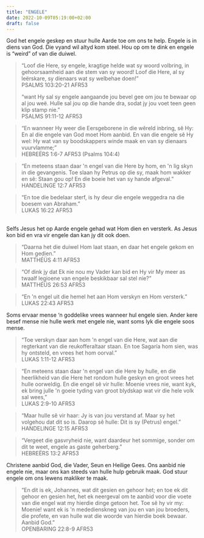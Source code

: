 ```yaml
---
title: "ENGELE"
date: 2022-10-09T05:19:00+02:00
draft: false
---
```

<html>
 <head></head>
 <body>
  <p>God het engele geskep en stuur hulle Aarde toe om ons te help. Engele is in diens van God. Die vyand wil altyd kom steel. Hou op om te dink en engele is “weird” of van die duiwel.</p>
  <blockquote>
   <p>“Loof die Here, sy engele, kragtige helde wat sy woord volbring, in gehoorsaamheid aan die stem van sy woord! Loof die Here, al sy leërskare, sy dienaars wat sy welbehae doen!”<br>‭‭PSALMS‬ ‭103:20-21‬ ‭AFR53‬‬</p>
   <p>“want Hy sal sy engele aangaande jou bevel gee om jou te bewaar op al jou weë. Hulle sal jou op die hande dra, sodat jy jou voet teen geen klip stamp nie.”<br>‭‭PSALMS‬ ‭91:11-12‬ ‭AFR53‬‬</p>
  </blockquote>
  <blockquote>
   <p>“En wanneer Hy weer die Eersgeborene in die wêreld inbring, sê Hy: En al die engele van God moet Hom aanbid. En van die engele sê Hy wel: Hy wat van sy boodskappers winde maak en van sy dienaars vuurvlamme;”<br>‭‭HEBREËRS‬ ‭1:6-7‬ ‭AFR53‬‬ (Psalms 104:4)</p>
  </blockquote>
  <blockquote>
   <p>“En meteens staan daar 'n engel van die Here by hom, en 'n lig skyn in die gevangenis. Toe slaan hy Petrus op die sy, maak hom wakker en sê: Staan gou op! En die boeie het van sy hande afgeval.”<br>‭‭HANDELINGE‬ ‭12:7‬ ‭AFR53‬‬</p>
  </blockquote>
  <blockquote>
   <p>“En toe die bedelaar sterf, is hy deur die engele weggedra na die boesem van Abraham.”<br>‭‭LUKAS‬ ‭16:22‬ ‭AFR53‬‬</p>
  </blockquote>
  <p><br>Selfs Jesus het op Aarde engele gehad wat Hom dien en versterk. As Jesus kon bid en vra vir engele dan kan jy dit ook doen.</p>
  <blockquote>
   <p>“Daarna het die duiwel Hom laat staan, en daar het engele gekom en Hom gedien.”<br>‭‭MATTHÉÜS‬ ‭4:11‬ ‭AFR53‬‬</p>
  </blockquote>
  <blockquote>
   <p>“Of dink jy dat Ek nie nou my Vader kan bid en Hy vir My meer as twaalf legioene van engele beskikbaar sal stel nie?”<br>‭‭MATTHÉÜS‬ ‭26:53‬ ‭AFR53‬‬</p>
  </blockquote>
  <blockquote>
   <p>“En 'n engel uit die hemel het aan Hom verskyn en Hom versterk.”<br>‭‭LUKAS‬ ‭22:43‬ ‭AFR53‬‬</p>
  </blockquote>
  <p>Soms ervaar mense ‘n goddelike vrees wanneer hul engele sien. Ander kere besef mense nie hulle werk met engele nie, want soms lyk die engele soos mense.</p>
  <blockquote>
   <p>“Toe verskyn daar aan hom 'n engel van die Here, wat aan die regterkant van die reukofferaltaar staan. En toe Sagaría hom sien, was hy ontsteld, en vrees het hom oorval.”<br>‭‭LUKAS‬ ‭1:11-12‬ ‭AFR53‬‬</p>
  </blockquote>
  <blockquote>
   <p>“En meteens staan daar 'n engel van die Here by hulle, en die heerlikheid van die Here het rondom hulle geskyn en groot vrees het hulle oorweldig. En die engel sê vir hulle: Moenie vrees nie, want kyk, ek bring julle 'n goeie tyding van groot blydskap wat vir die hele volk sal wees,”<br>‭‭LUKAS‬ ‭2:9-10‬ ‭AFR53‬‬</p>
  </blockquote>
  <blockquote>
   <p>“Maar hulle sê vir haar: Jy is van jou verstand af. Maar sy het volgehou dat dit so is. Daarop sê hulle: Dit is sy (Petrus) engel.”<br>‭‭HANDELINGE‬ ‭12:15‬ ‭AFR53‬‬</p>
  </blockquote>
  <blockquote>
   <p>“Vergeet die gasvryheid nie, want daardeur het sommige, sonder om dit te weet, engele as gaste geherberg.”<br>‭‭HEBREËRS‬ ‭13:2‬ ‭AFR53‬‬</p>
  </blockquote>
  <p>Christene aanbid God, die Vader, Seun en Heilige Gees. Ons aanbid nie engele nie, maar ons kan steeds van hulle hulp gebruik maak. God stuur engele om ons lewens makliker te maak.</p>
  <blockquote>
   <p>“En dit is ek, Johannes, wat dit gesien en gehoor het; en toe ek dit gehoor en gesien het, het ek neergeval om te aanbid voor die voete van die engel wat my hierdie dinge getoon het. Toe sê hy vir my: Moenie! want ek is 'n mededienskneg van jou en van jou broeders, die profete, en van hulle wat die woorde van hierdie boek bewaar. Aanbid God.”<br>‭‭OPENBARING‬ ‭22:8-9‬ ‭AFR53‬‬</p>
  </blockquote>
  <p>&nbsp;</p>
 </body>
</html>